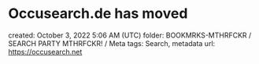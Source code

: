 # Occusearch.de has moved

created: October 3, 2022 5:06 AM (UTC)
folder: BOOKMRKS-MTHRFCKR / SEARCH PARTY MTHRFCKR! / Meta
tags: Search, metadata
url: https://occusearch.net